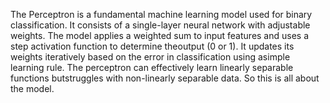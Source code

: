 The Perceptron is a fundamental machine learning model used for binary classification. It consists of a single-layer neural network with adjustable weights.
The model applies a weighted sum to input features and uses a step activation function to determine theoutput (0 or 1). It updates its weights iteratively 
based on the error in classification using asimple learning rule. The perceptron can effectively learn linearly separable functions butstruggles with 
non-linearly separable data. So this is all about the model.
